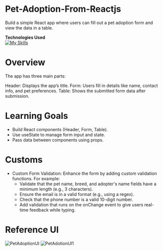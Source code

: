 # Pet-Adoption-From-Reactjs

Build a simple React app where users can fill out a pet adoption form and view the data in a table.

**Technologies Used**<br />
[![My Skills](https://skillicons.dev/icons?i=react,js,html,css,vite)](https://skillicons.dev)<br />

# Overview

The app has three main parts:

Header: Displays the app’s title.
Form: Users fill in details like name, contact info, and pet preferences.
Table: Shows the submitted form data after submission.

# Learning Goals

- Build React components (Header, Form, Table).
- Use useState to manage form input and state.
- Pass data between components using props.

# Customs

- Custom Form Validation: Enhance the form by adding custom validation functions. For example:
  - Validate that the pet name, breed, and adopter's name fields have a minimum length (e.g., 3 characters).
  - Ensure the email is in a valid format (e.g., using a regex).
  - Check that the phone number is a valid 10-digit number.
  - Add validation that runs on the onChange event to give users real-time feedback while typing.

# Reference UI

![PetAdoptionUI](https://github.com/user-attachments/assets/8e7b1d18-38cf-4610-b966-7cce25c561fa)
![PetAdotionUI1](https://github.com/user-attachments/assets/3a587749-90ec-45e0-9a72-02f6523f94d9)

